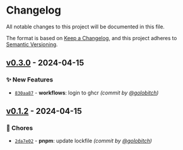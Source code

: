 # Changelog
All notable changes to this project will be documented in this file.

The format is based on [Keep a Changelog](https://keepachangelog.com/en/1.0.0/),
and this project adheres to [Semantic Versioning](https://semver.org/spec/v2.0.0.html).

## [v0.3.0] - 2024-04-15
### :sparkles: New Features
- [`830aa87`](https://github.com/golobitch/interledger-pay/commit/830aa871b0659cecc79b6e3e0429d3445e3bf8c9) - **workflows**: login to ghcr *(commit by [@golobitch](https://github.com/golobitch))*


## [v0.1.2] - 2024-04-15
### :wrench: Chores
- [`2da7e02`](https://github.com/golobitch/interledger-pay/commit/2da7e02e039b84018a5f2022a465eae53bd2b00b) - **pnpm**: update lockfile *(commit by [@golobitch](https://github.com/golobitch))*


[v0.1.2]: https://github.com/golobitch/interledger-pay/compare/v0.1.1...v0.1.2
[v0.3.0]: https://github.com/golobitch/interledger-pay/compare/v0.2.0...v0.3.0